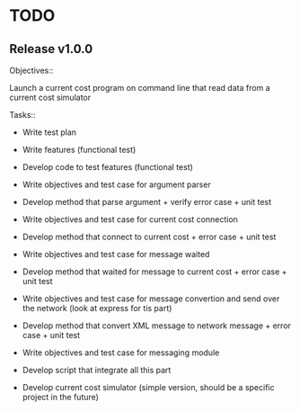 TODO
====

Release v1.0.0
--------------

Objectives::
    
Launch a current cost program on command line that read data from a current cost simulator

Tasks::

* Write test plan
* Write features (functional test)
* Develop code to test features (functional test)
* Write objectives and test case for argument parser
* Develop method that parse argument + verify error case + unit test
* Write objectives and test case for current cost connection
* Develop method that connect to current cost + error case + unit test
* Write objectives and test case for message waited
* Develop method that waited for message to current cost + error case + unit test
* Write objectives and test case for message convertion and send over the network (look at express for tis part)
* Develop method that convert XML message to network message + error case  + unit test
* Write objectives and test case for messaging module
* Develop script that integrate all this part 

* Develop current cost simulator (simple version, should be a specific project in the future)

